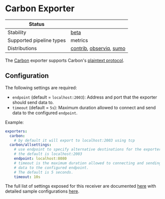 # Carbon Exporter

| Status                   |                               |
| ------------------------ | ----------------------------- |
| Stability                | [beta]                        |
| Supported pipeline types | metrics                       |
| Distributions            | [contrib], [observiq], [sumo] |

The [Carbon](https://github.com/graphite-project/carbon) exporter supports
Carbon's [plaintext
protocol](https://graphite.readthedocs.io/en/stable/feeding-carbon.html#the-plaintext-protocol).

## Configuration

The following settings are required:

- `endpoint` (default = `localhost:2003`): Address and port that the
  exporter should send data to.
- `timeout` (default = `5s`): Maximum duration allowed to connect
  and send data to the configured `endpoint`.

Example:

```yaml
exporters:
  carbon:
    # by default it will export to localhost:2003 using tcp
  carbon/allsettings:
    # use endpoint to specify alternative destinations for the exporter,
    # the default is localhost:2003
    endpoint: localhost:8080
    # timeout is the maximum duration allowed to connecting and sending the
    # data to the configured endpoint.
    # The default is 5 seconds.
    timeout: 10s
```

The full list of settings exposed for this receiver are documented [here](./config.go)
with detailed sample configurations [here](./testdata/config.yaml).

[beta]: https://github.com/open-telemetry/opentelemetry-collector#beta
[contrib]: https://github.com/open-telemetry/opentelemetry-collector-releases/tree/main/distributions/otelcol-contrib
[observiq]: https://github.com/observIQ/observiq-otel-collector
[sumo]: https://github.com/SumoLogic/sumologic-otel-collector
